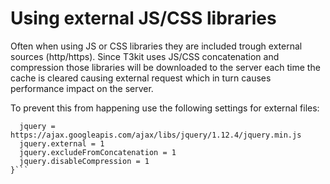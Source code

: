 # Using external JS/CSS libraries

Often when using JS or CSS libraries they are included trough external sources (http/https). Since T3kit uses JS/CSS concatenation and compression those libraries will be downloaded to the  server each time the cache is cleared causing external request which in turn causes performance impact on the server. 

To prevent this from happening use the following settings for external files:

```includeJS {
  jquery = https://ajax.googleapis.com/ajax/libs/jquery/1.12.4/jquery.min.js
  jquery.external = 1
  jquery.excludeFromConcatenation = 1
  jquery.disableCompression = 1
}```
